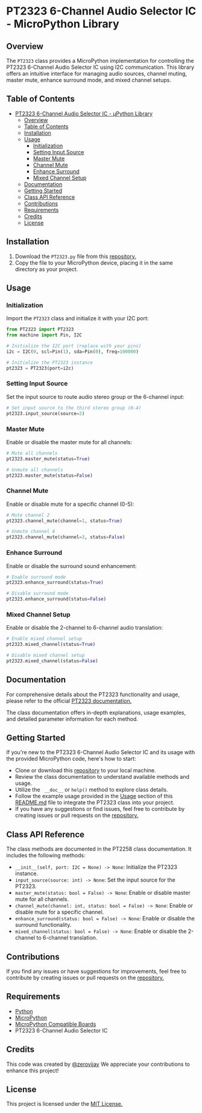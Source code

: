 # PT2323 6-Channel Audio Selector IC - MicroPython Library

## Overview

The `PT2323` class provides a MicroPython implementation for controlling the PT2323 6-Channel Audio Selector IC using
I2C communication. This library offers an intuitive interface for managing audio sources, channel muting, master mute,
enhance surround mode, and mixed channel setups.

## Table of Contents

* [PT2323 6-Channel Audio Selector IC - µPython Library](#pt2323-6-channel-audio-selector-ic---µpython-library)
    * [Overview](#overview)
    * [Table of Contents](#table-of-contents)
    * [Installation](#installation)
    * [Usage](#usage)
        * [Initialization](#initialization)
        * [Setting Input Source](#setting-input-source)
        * [Master Mute](#master-mute)
        * [Channel Mute](#channel-mute)
        * [Enhance Surround](#enhance-surround)
        * [Mixed Channel Setup](#mixed-channel-setup)
    * [Documentation](#documentation)
    * [Getting Started](#getting-started)
    * [Class API Reference](#class-api-reference)
    * [Contributions](#contributions)
    * [Requirements](#requirements)
    * [Credits](#credits)
    * [License](#license)

## Installation

1. Download the `PT2323.py` file from this [repository.](https://github.com/zerovijay/PT2323)
2. Copy the file to your MicroPython device, placing it in the same directory as your project.

## Usage

### Initialization

Import the `PT2323` class and initialize it with your I2C port:

```python
from PT2323 import PT2323
from machine import Pin, I2C

# Initialize the I2C port (replace with your pins)
i2c = I2C(0, scl=Pin(1), sda=Pin(0), freq=100000)

# Initialize the PT2323 instance
pt2323 = PT2323(port=i2c)
```

### Setting Input Source

Set the input source to route audio stereo group or the 6-channel input:

```python
# Set input source to the third stereo group (0-4)
pt2323.input_source(source=2)
```

### Master Mute

Enable or disable the master mute for all channels:

```python
# Mute all channels
pt2323.master_mute(status=True)

# Unmute all channels
pt2323.master_mute(status=False)  
```

### Channel Mute

Enable or disable mute for a specific channel (0-5):

```python
# Mute channel 2
pt2323.channel_mute(channel=1, status=True)

# Unmute channel 4
pt2323.channel_mute(channel=3, status=False)  
```

### Enhance Surround

Enable or disable the surround sound enhancement:

```python
# Enable surround mode
pt2323.enhance_surround(status=True)

# Disable surround mode
pt2323.enhance_surround(status=False)  
```

### Mixed Channel Setup

Enable or disable the 2-channel to 6-channel audio translation:

```python
# Enable mixed channel setup
pt2323.mixed_channel(status=True)

# Disable mixed channel setup
pt2323.mixed_channel(status=False) 
```

## Documentation

For comprehensive details about the PT2323 functionality and usage, please refer to the
official [PT2323 documentation.](Documents)

The class documentation offers in-depth explanations, usage examples, and detailed parameter information for each
method.

## Getting Started

If you're new to the PT2323 6-Channel Audio Selector IC and its usage with the provided MicroPython code, here's how to
start:

- Clone or download this [repository](https://github.com/zerovijay/PT2323) to your local machine.
- Review the class documentation to understand available methods and usage.
- Utilize the ` __doc__` or `help()` method to explore class details.
- Follow the example usage provided in the [Usage](#usage) section of
  this [README.md](README.md) file to integrate the PT2323 class into
  your project.
- If you have any suggestions or find issues, feel free to contribute by creating issues or pull requests on
  the [repository.](https://github.com/zerovijay/PT2323)

## Class API Reference

The class methods are documented in the PT2258 class documentation. It includes the following methods:

- `__init__(self, port: I2C = None) -> None`: Initialize the PT2323 instance.
- `input_source(source: int) -> None`: Set the input source for the PT2323.
- `master_mute(status: bool = False) -> None`: Enable or disable master mute for all channels.
- `channel_mute(channel: int, status: bool = False) -> None`: Enable or disable mute for a specific channel.
- `enhance_surround(status: bool = False) -> None`: Enable or disable the surround functionality.
- `mixed_channel(status: bool = False) -> None`: Enable or disable the 2-channel to 6-channel translation.

## Contributions

If you find any issues or have suggestions for improvements, feel free to contribute by creating issues or pull requests
on the [repository.](https://github.com/zerovijay/PT2323)

## Requirements

- [Python](https://www.python.org/)
- [MicroPython](https://micropython.org/)
- [MicroPython Compatible Boards](https://micropython.org/download/)
- PT2323 6-Channel Audio Selector IC

## Credits

This code was created by [@zerovijay](https://github.com/zerovijay) We appreciate your contributions to enhance this
project!

## License

This project is licensed under the [MIT License.](LICENSE.md)
